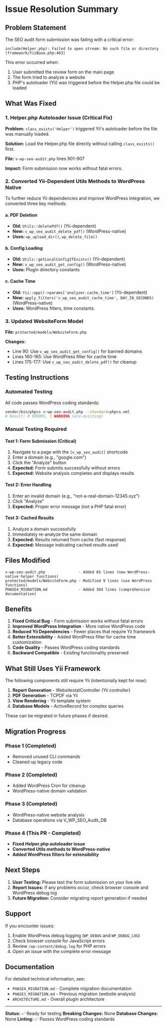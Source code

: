 # Issue Resolution Summary

## Problem Statement

The SEO audit form submission was failing with a critical error:

```
include(Helper.php): Failed to open stream: No such file or directory
(framework/YiiBase.php:463)
```

This error occurred when:
1. User submitted the review form on the main page
2. The form tried to analyze a website
3. PHP's autoloader (Yii) was triggered before the Helper.php file could be loaded

## What Was Fixed

### 1. Helper.php Autoloader Issue (Critical Fix)

**Problem:** `class_exists('Helper')` triggered Yii's autoloader before the file was manually loaded.

**Solution:** Load the Helper.php file directly without calling `class_exists()` first.

**File:** `v-wp-seo-audit.php` lines 901-907

**Impact:** Form submission now works without fatal errors.

### 2. Converted Yii-Dependent Utils Methods to WordPress Native

To further reduce Yii dependencies and improve WordPress integration, we converted three key methods:

#### a. PDF Deletion
- **Old:** `Utils::deletePdf()` (Yii-dependent)
- **New:** `v_wp_seo_audit_delete_pdf()` (WordPress-native)
- **Uses:** `wp_upload_dir()`, `wp_delete_file()`

#### b. Config Loading
- **Old:** `Utils::getLocalConfigIfExists()` (Yii-dependent)
- **New:** `v_wp_seo_audit_get_config()` (WordPress-native)
- **Uses:** Plugin directory constants

#### c. Cache Time
- **Old:** `Yii::app()->params['analyzer.cache_time']` (Yii-dependent)
- **New:** `apply_filters('v_wp_seo_audit_cache_time', DAY_IN_SECONDS)` (WordPress-native)
- **Uses:** WordPress filters, time constants

### 3. Updated WebsiteForm Model

**File:** `protected/models/WebsiteForm.php`

**Changes:**
- Line 90: Use `v_wp_seo_audit_get_config()` for banned domains
- Lines 160-165: Use WordPress filter for cache time
- Lines 175-177: Use `v_wp_seo_audit_delete_pdf()` for cleanup

## Testing Instructions

### Automated Testing
All code passes WordPress coding standards:
```bash
vendor/bin/phpcs v-wp-seo-audit.php --standard=phpcs.xml
# Result: 0 ERRORS, 1 WARNING (pre-existing)
```

### Manual Testing Required

#### Test 1: Form Submission (Critical)
1. Navigate to a page with the `[v_wp_seo_audit]` shortcode
2. Enter a domain (e.g., "google.com")
3. Click the "Analyze" button
4. **Expected:** Form submits successfully without errors
5. **Expected:** Website analysis completes and displays results

#### Test 2: Error Handling
1. Enter an invalid domain (e.g., "not-a-real-domain-12345.xyz")
2. Click "Analyze"
3. **Expected:** Proper error message (not a PHP fatal error)

#### Test 3: Cached Results
1. Analyze a domain successfully
2. Immediately re-analyze the same domain
3. **Expected:** Results returned from cache (fast response)
4. **Expected:** Message indicating cached results used

## Files Modified

```
v-wp-seo-audit.php               - Added 65 lines (new WordPress-native helper functions)
protected/models/WebsiteForm.php - Modified 9 lines (use WordPress functions)
PHASE4_MIGRATION.md              - Added 364 lines (comprehensive documentation)
```

## Benefits

1. **Fixed Critical Bug** - Form submission works without fatal errors
2. **Improved WordPress Integration** - More native WordPress code
3. **Reduced Yii Dependencies** - Fewer places that require Yii framework
4. **Better Extensibility** - Added WordPress filter for cache time customization
5. **Code Quality** - Passes WordPress coding standards
6. **Backward Compatible** - Existing functionality preserved

## What Still Uses Yii Framework

The following components still require Yii (intentionally kept for now):

1. **Report Generation** - WebsitestatController (Yii controller)
2. **PDF Generation** - TCPDF via Yii
3. **View Rendering** - Yii template system
4. **Database Models** - ActiveRecord for complex queries

These can be migrated in future phases if desired.

## Migration Progress

### Phase 1 (Completed)
- Removed unused CLI commands
- Cleaned up legacy code

### Phase 2 (Completed)
- Added WordPress Cron for cleanup
- WordPress-native domain validation

### Phase 3 (Completed)
- WordPress-native website analysis
- Database operations via V_WP_SEO_Audit_DB

### Phase 4 (This PR - Completed)
- **Fixed Helper.php autoloader issue**
- **Converted Utils methods to WordPress-native**
- **Added WordPress filters for extensibility**

## Next Steps

1. **User Testing:** Please test the form submission on your live site
2. **Report Issues:** If any problems occur, check browser console and WordPress debug log
3. **Future Migration:** Consider migrating report generation if needed

## Support

If you encounter issues:
1. Enable WordPress debug logging (`WP_DEBUG` and `WP_DEBUG_LOG`)
2. Check browser console for JavaScript errors
3. Review `/wp-content/debug.log` for PHP errors
4. Open an issue with the complete error message

## Documentation

For detailed technical information, see:
- `PHASE4_MIGRATION.md` - Complete migration documentation
- `PHASE3_MIGRATION.md` - Previous migration (website analysis)
- `ARCHITECTURE.md` - Overall plugin architecture

---

**Status:** ✅ Ready for testing
**Breaking Changes:** None
**Database Changes:** None
**Linting:** ✅ Passes WordPress coding standards
